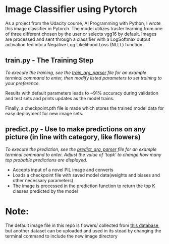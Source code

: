 # Image Classifier using Pytorch

As a project from the Udacity course, AI Programming with Python, I wrote this image classifier in Pytorch.
The model utilizes trasfer learning from one of three different chosen by the user or selects vgg16 by default.
Images are processed and sent through a classifier with a LogSoftmax output activation fed into a 
Negative Log Likelihood Loss (NLLL) function. 

## train.py - The Training Step

_To execute the training, see the [train_arg_parser](train_arg_parser.py) file for an example 
terminal command to enter, then modify listed parameters to set training to your preference._

Results with default parameters leads to ~91% accuracy during validation and test sets and prints updates as
the model trains.

Finally, a checkpoint.pth file is made which stores the trained model data for easy deployment for new 
image sets.

## predict.py - Use to make predictions on any picture (in line with category, like flowers)

_To execute the prediction, see the [predict_arg_parser](predict_arg_parser.py) file for an example 
terminal command to enter. Adjust the value of 'topk' to change how many top probable predictions are displayed._

* Accepts input of a novel PIL image and converts
* Loads a checkpoint file with saved model data(weights and biases and other necessary 
parameters)
* The image is processed in the prediction function to return the top K classes predicted by the model

# Note:

The default image file in this repo is flowers/ collected from [this database](http://www.robots.ox.ac.uk/~vgg/data/flowers/102/index.html), but another dataset can be
uploaded and used in its stead by changing the terminal command to include the new image directory

